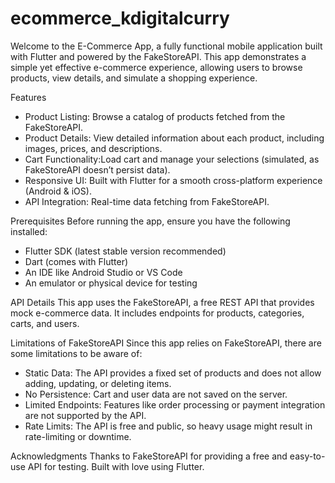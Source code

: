 # ecommerce_kdigitalcurry

Welcome to the E-Commerce App, a fully functional mobile application built with Flutter and powered by the FakeStoreAPI. This app demonstrates a simple yet effective e-commerce experience, allowing users to browse products, view details, and simulate a shopping experience.

Features
 - Product Listing: Browse a catalog of products fetched from the FakeStoreAPI.
 - Product Details: View detailed information about each product, including images, prices, and descriptions.
 - Cart Functionality:Load cart and manage your selections (simulated, as FakeStoreAPI doesn’t persist data).
 - Responsive UI: Built with Flutter for a smooth cross-platform experience (Android & iOS).
 - API Integration: Real-time data fetching from FakeStoreAPI.

Prerequisites
Before running the app, ensure you have the following installed:

 - Flutter SDK (latest stable version recommended)
 - Dart (comes with Flutter)
 - An IDE like Android Studio or VS Code
 - An emulator or physical device for testing


API Details
This app uses the FakeStoreAPI, a free REST API that provides mock e-commerce data. It includes endpoints for products, categories, carts, and users.

Limitations of FakeStoreAPI
Since this app relies on FakeStoreAPI, there are some limitations to be aware of:

 - Static Data: The API provides a fixed set of products and does not allow adding, updating, or deleting items.
 - No Persistence: Cart and user data are not saved on the server.
 - Limited Endpoints: Features like order processing or payment integration are not supported by the API.
 - Rate Limits: The API is free and public, so heavy usage might result in rate-limiting or downtime.

Acknowledgments
Thanks to FakeStoreAPI for providing a free and easy-to-use API for testing.
Built with love using Flutter.
